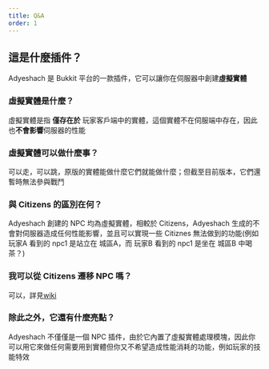 ```yaml
---
title: Q&A
order: 1
---
```


## 這是什麼插件？
Adyeshach 是 Bukkit 平台的一款插件，它可以讓你在伺服器中創建**虛擬實體**
### 虛擬實體是什麼？
虛擬實體是指 **僅存在於** 玩家客戶端中的實體，這個實體不在伺服端中存在，因此也**不會影響**伺服器的性能
### 虛擬實體可以做什麼事？
可以走，可以跳，原版的實體能做什麼它們就能做什麼；但截至目前版本，它們還暫時無法參與戰鬥
### 與 Citizens 的區別在何？
Adyeshach 創建的 NPC 均為虛擬實體，相較於 Citizens，Adyeshach 生成的不會對伺服器造成任何性能影響，並且可以實現一些 Citiznes 無法做到的功能(例如 玩家A 看到的 npc1 是站立在 城區A，而 玩家B 看到的 npc1 是坐在 城區B 中喝茶？)
### 我可以從 Citizens 遷移 NPC 嗎？
可以，詳見[wiki](https://plugins.ptms.ink/plugin/adyeshach/start/migration)
### 除此之外，它還有什麼亮點？
Adyeshach 不僅僅是一個 NPC 插件，由於它內置了虛擬實體處理模塊，因此你可以用它來做任何需要用到實體但你又不希望造成性能消耗的功能，例如玩家的技能特效